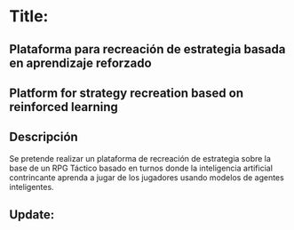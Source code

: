 # Title: 
## Plataforma para recreación de estrategia basada en aprendizaje reforzado

## Platform for strategy recreation based on reinforced learning

## Descripción
Se pretende realizar un plataforma de recreación de estrategia sobre la base de un RPG Táctico basado en turnos donde la inteligencia artificial contrincante aprenda a jugar de los jugadores usando modelos de agentes inteligentes.

## Update:
